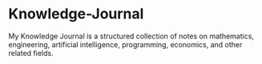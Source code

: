 # Knowledge-Journal
My Knowledge Journal is a structured collection of notes on mathematics, engineering, artificial intelligence, programming, economics, and other related fields.
